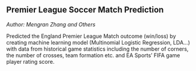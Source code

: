 ## Premier League Soccer Match Prediction ##

*Author: Mengran Zhang and Others*

Predicted the England Premier League Match outcome (win/loss) by creating machine learning model (Multinomial Logistic Regression, LDA…) with data from historical game statistics including the number of corners, the number of crosses, team formation etc. and EA Sports’ FIFA game player rating score.